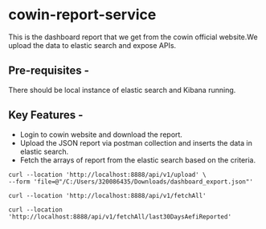 # cowin-report-service

This is the dashboard report that we get from the cowin official website.We upload the data to elastic search and expose APIs.

## Pre-requisites -
There should be local instance of elastic search and Kibana running.

## Key Features -
- Login to cowin website and download the report.
- Upload the JSON report via postman collection and inserts the data in elastic search.
- Fetch the arrays of report from the elastic search based on the criteria.

```
curl --location 'http://localhost:8888/api/v1/upload' \
--form 'file=@"/C:/Users/320086435/Downloads/dashboard_export.json"'

```


```
curl --location 'http://localhost:8888/api/v1/fetchAll'

```

```
curl --location 'http://localhost:8888/api/v1/fetchAll/last30DaysAefiReported'

```
